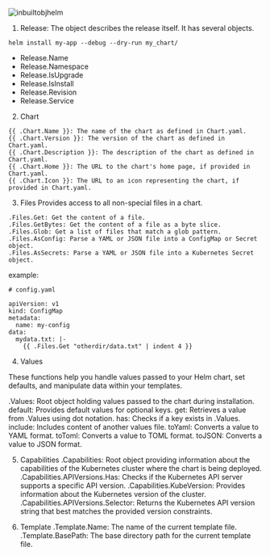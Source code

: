 ![inbuiltobjhelm](https://github.com/bhanumalhotra123/helm-learnings/assets/144083659/ce4ea064-a8c2-4e21-8d26-470aac9b938c)


1. Release: The object describes the release itself. It has several objects.

```
helm install my-app --debug --dry-run my_chart/
```

- Release.Name
- Release.Namespace
- Release.IsUpgrade
- Release.IsInstall
- Release.Revision
- Release.Service

2. Chart
```
{{ .Chart.Name }}: The name of the chart as defined in Chart.yaml.
{{ .Chart.Version }}: The version of the chart as defined in Chart.yaml.
{{ .Chart.Description }}: The description of the chart as defined in Chart.yaml.
{{ .Chart.Home }}: The URL to the chart's home page, if provided in Chart.yaml.
{{ .Chart.Icon }}: The URL to an icon representing the chart, if provided in Chart.yaml.
```

3. Files
Provides access to all non-special files in a chart.

```
.Files.Get: Get the content of a file.
.Files.GetBytes: Get the content of a file as a byte slice.
.Files.Glob: Get a list of files that match a glob pattern.
.Files.AsConfig: Parse a YAML or JSON file into a ConfigMap or Secret object.
.Files.AsSecrets: Parse a YAML or JSON file into a Kubernetes Secret object.
```

example:
```
# config.yaml

apiVersion: v1
kind: ConfigMap
metadata:
  name: my-config
data:
  mydata.txt: |-
    {{ .Files.Get "otherdir/data.txt" | indent 4 }}
```

4. Values

These functions help you handle values passed to your Helm chart, set defaults, and manipulate data within your templates.

.Values: Root object holding values passed to the chart during installation.
default: Provides default values for optional keys.
get: Retrieves a value from .Values using dot notation.
has: Checks if a key exists in .Values.
include: Includes content of another values file.
toYaml: Converts a value to YAML format.
toToml: Converts a value to TOML format.
toJSON: Converts a value to JSON format.

5. Capabilities
.Capabilities: Root object providing information about the capabilities of the Kubernetes cluster where the chart is being deployed.
.Capabilities.APIVersions.Has: Checks if the Kubernetes API server supports a specific API version.
.Capabilities.KubeVersion: Provides information about the Kubernetes version of the cluster.
.Capabilities.APIVersions.Selector: Returns the Kubernetes API version string that best matches the provided version constraints.

6. Template
.Template.Name: The name of the current template file.
.Template.BasePath: The base directory path for the current template file.

